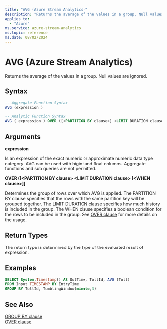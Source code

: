 ```yaml
---
title: "AVG (Azure Stream Analytics)"
description: "Returns the average of the values in a group. Null values are ignored."
applies_to: 
  - "Azure"
ms.service: azure-stream-analytics
ms.topic: reference
ms.date: 08/02/2024
---
```


# AVG (Azure Stream Analytics)
  Returns the average of the values in a group. Null values are ignored.  
  
 ## Syntax  
  
```SQL   
-- Aggregate Function Syntax
AVG (expression )  

-- Analytic Function Syntax
AVG ( expression ) OVER ([<PARTITION BY clause>] <LIMIT DURATION clause> [<WHEN clause>])
```  
  
## Arguments  
**expression**  
  
Is an expression of the exact numeric or approximate numeric data type category. AVG can be used with bigint and float columns. Aggregate functions and sub queries are not permitted.  
  
**OVER ([\<PARTITION BY clause> \<LIMIT DURATION clause> [\<WHEN clause>]]**

Determines the group of rows over which AVG is applied. The PARTITION BY clause specifies that the rows with the same partition key will be grouped together. The LIMIT DURATION clause specifies how much history is included in the group. The WHEN clause specifies a boolean condition for the rows to be included in the group. See [OVER clause](over-azure-stream-analytics.md) for more details on the usage.

## Return Types  
 The return type is determined by the type of the evaluated result of expression.  
  
## Examples  
  
```SQL
SELECT System.Timestamp() AS OutTime, TollId, AVG (Toll)   
FROM Input TIMESTAMP BY EntryTime  
GROUP BY TollId, TumblingWindow(minute,3)  
```  
  
## See Also
[GROUP BY clause](group-by-azure-stream-analytics.md)   
[OVER clause](over-azure-stream-analytics.md)
  

